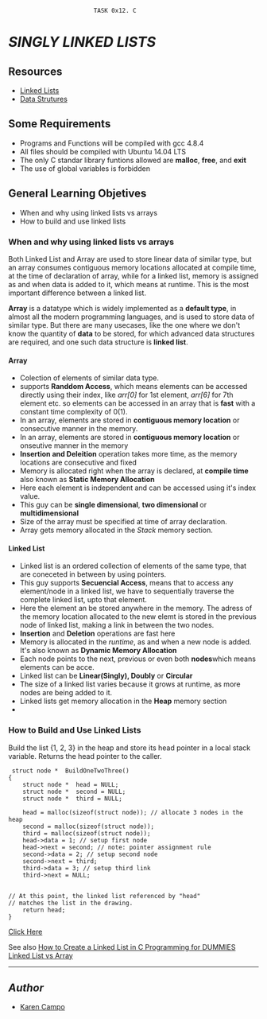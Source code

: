 							TASK 0x12. C 

# ***SINGLY LINKED LISTS***

## Resources

* [Linked Lists](https://www.youtube.com/watch?v=udapt4FGY20&feature=youtu.be&t=2m10s)
* [Data Strutures](https://intranet.hbtn.io/concepts/120)

## Some Requirements

* Programs and Functions will be compiled with gcc 4.8.4
* All files should be compiled with Ubuntu 14.04 LTS
* The only C standar library funtions allowed are **malloc**, **free**, and **exit**
* The use of global variables is forbidden

## General Learning Objetives

* When and why using linked lists vs arrays
* How to build and use linked lists

###  When and why using linked lists vs arrays

Both Linked List and Array are used to store linear data of similar type, but an array consumes contiguous memory locations allocated at compile time, at the time of declaration of array, while for a linked list, memory is assigned as and when data is added to it, which means at runtime. This is the most important difference between a linked list. 

**Array** is a datatype which is widely implemented as a **default type**, in almost all the modern programming languages, and is used to store data of similar type.
But there are many usecases, like the one where we don't know the quantity of **data** to be stored, for which advanced data structures are required, and one such data structure is **linked list**.

#### Array

 - Colection of elements of similar data type.
 - supports **Randdom Access**, which means elements can be accessed directly using their index, like *arr[0]* for 1st element, *arr[6]* for 7th element etc. so elements can be accessed in an    array that is **fast** with a constant time complexity of 0(1). 
- In an array, elements are stored in **contiguous memory location** or consecutive manner in the memory.
- In an array, elements are stored in **contiguous memory location** or onseutive manner in the memory
- **Insertion and Deleition** operation takes more time, as the memory locations are consecutive and fixed 
- Memory is allocated right when the array is declared, at **compile time** also known as **Static Memory Allocation**
- Here each element is independent and can be accessed using it's index value.
- This guy can be **single dimensional**, **two dimensional** or **multidimensional** 
- Size of the array must be specified at time of array declaration.
- Array gets memory allocated in the *Stack* memory section.


#### Linked List

- Linked list is an ordered collection of elements of the same type, that are coneceted in between by using pointers.
- This guy supports **Secuencial Access**, means that to access any element/node in a linked list, we have to sequentially traverse the complete linked list, upto that element. 
- Here the element an be stored anywhere in the memory. The adress of the memory location allocated to the new elemt is stored in the previous node of linked list, making a link in between the two nodes.
- **Insertion** and **Deletion** operations are fast here
- Memory is allocated in the *runtime*, as and when a new node is added. It's also known as **Dynamic Memory Allocation**
- Each node points to the next, previous or even both **nodes**which means elements can be acce.
- Linked list can be **Linear(Singly), Doubly** or **Circular** 
- The size of a linked list varies because it grows at runtime, as more nodes are being added to it.
- Linked lists get memory allocation in the **Heap** memory section
-  
### How to Build and Use Linked Lists

 Build the list {1, 2, 3} in the heap and store
 its head pointer in a local stack variable.
 Returns the head pointer to the caller.

~~~ 
 struct node *  BuildOneTwoThree() 
{
	struct node *  head = NULL;
	struct node *  second = NULL;
 	struct node *  third = NULL;
	
	head = malloc(sizeof(struct node)); // allocate 3 nodes in the heap
	second = malloc(sizeof(struct node));
	third = malloc(sizeof(struct node));
	head->data = 1; // setup first node
	head->next = second; // note: pointer assignment rule
	second->data = 2; // setup second node
	second->next = third;
	third->data = 3; // setup third link
	third->next = NULL;


// At this point, the linked list referenced by "head"
// matches the list in the drawing.
	return head;
}
~~~
[Click Here](http://cslibrary.stanford.edu/103/LinkedListBasics.pdf)

See also 
[How to Create a Linked List in C Programming for DUMMIES](https://www.dummies.com/programming/c/how-to-create-a-linked-list-in-c-programming/)
[Linked List vs Array](https://www.geeksforgeeks.org/linked-list-vs-array/)


----------------------------------------------------------------------------------------------
## ***Author***

* [Karen Campo](https://github.com/KarenCampo)
